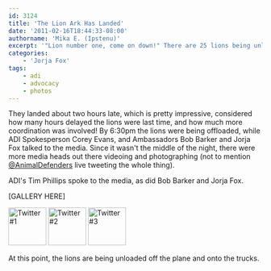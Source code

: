```yaml
---
id: 3124
title: 'The Lion Ark Has Landed'
date: '2011-02-16T18:44:33-08:00'
authorname: 'Mika E. (Ipstenu)'
excerpt: '"Lion number one, come on down!" There are 25 lions being unloaded in Denver and Jorja is on hand with Bob Barker to welcome them!'
categories:
    - 'Jorja Fox'
tags:
    - adi
    - advocacy
    - photos
---
```


They landed about two hours late, which is pretty impressive, considered how many hours delayed the lions were last time, and how much more coordination was involved!  By 6:30pm the lions were being offloaded, while ADI Spokesperson Corey Evans, and Ambassadors Bob Barker and Jorja Fox talked to the media.  Since it wasn't the middle of the night, there were more media heads out there videoing and photographing (not to mention [@AnimalDefenders](http://twitter.com/AnimalDefenders) live tweeting the whole thing).

ADI's Tim Phillips spoke to the media, as did Bob Barker and Jorja Fox.

[GALLERY HERE]

<a href="https://jorjafox.net/gallery/pub/adi/20110216-adi-lionark/yfrog001.jpg" title="Twitter #1"><img src="https://jorjafox.net/gallery/cache/pub/adi/20110216-adi-lionark/yfrog001_200_cw200_ch200_thumb.jpg" width="75" height="75" alt="Twitter #1" class="thumbnail zenphoto" /></a> <a href="https://jorjafox.net/gallery/pub/adi/20110216-adi-lionark/yfrog002.jpg" title="Twitter #1"><img src="https://jorjafox.net/gallery/cache/pub/adi/20110216-adi-lionark/yfrog002_200_cw200_ch200_thumb.jpg" width="75" height="75" alt="Twitter #2" class="thumbnail zenphoto" /></a> <a href="https://jorjafox.net/gallery/pub/adi/20110216-adi-lionark/yfrog003.jpg" title="Twitter #1"><img src="https://jorjafox.net/gallery/cache/pub/adi/20110216-adi-lionark/yfrog003_200_cw200_ch200_thumb.jpg" width="75" height="75" alt="Twitter #3" class="thumbnail zenphoto" /></a>

At this point, the lions are being unloaded off the plane and onto the trucks.
